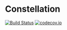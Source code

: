 Constellation
=====

[![Build Status](https://travis-ci.org/NLeSC/Constellation.svg?branch=testing)](https://travis-ci.org/NLeSC/Constellation)
[![codecov.io](https://codecov.io/github/NLeSC/Constellation/coverage.svg?branch=testing)](https://codecov.io/github/NLeSC/Constellation/branch/testing)

